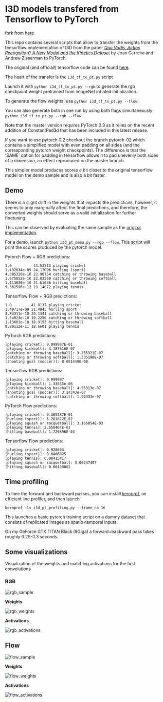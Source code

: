 I3D models transfered from Tensorflow to PyTorch
================================================

fork from [here](https://github.com/hassony2/kinetics_i3d_pytorch)


This repo contains several scripts that allow to transfer the weights from the tensorflow implementation of I3D
from the paper [*Quo Vadis, Action Recognition? A New Model and the Kinetics Dataset*](https://arxiv.org/abs/1705.07750) by Joao Carreira and Andrew Zisserman to PyTorch.

The original (and official!) tensorflow code can be found [here](https://github.com/deepmind/kinetics-i3d/).

The heart of the transfer is the `i3d_tf_to_pt.py` script

Launch it with `python i3d_tf_to_pt.py --rgb` to generate the rgb checkpoint weight pretrained from ImageNet inflated initialization.

To generate the flow weights, use `python i3d_tf_to_pt.py --flow`.

You can also generate both in one run by using both flags simultaneously `python i3d_tf_to_pt.py --rgb --flow`.

Note that the master version requires PyTorch 0.3 as it relies on the recent addition of ConstantPad3d that has been included in this latest release.

If you want to use pytorch 0.2 checkout the branch pytorch-02 which contains a simplified model with even padding on all sides (and the corresponding pytorch weight checkpoints).
The difference is that the 'SAME' option for padding in tensorflow allows it to pad unevenly both sides of a dimension, an effect reproduced on the master branch.

This simpler model produces scores a bit closer to the original tensorflow model on the demo sample and is also a bit faster.

## Demo

There is a slight drift in the weights that impacts the predictions, however, it seems to only marginally affect the final predictions, and therefore, the converted weights should serve as a valid initialization for further finetuning.

This can be observed by evaluating the same sample as the [original implementation](https://github.com/deepmind/kinetics-i3d/).

For a demo, launch `python i3d_pt_demo.py --rgb --flow`.
This script will print the scores produced by the pytorch model.

Pytorch Flow + RGB predictions:
```
1.0          44.53513 playing cricket
1.432034e-09 24.17096 hurling (sport)
4.385328e-10 22.98754 catching or throwing baseball
1.675852e-10 22.02560 catching or throwing softball
1.113020e-10 21.61636 hitting baseball
9.361596e-12 19.14072 playing tennis
```

Tensorflow Flow + RGB predictions:
```
1.0         41.8137 playing cricket
1.49717e-09 21.4943 hurling sport
3.84311e-10 20.1341 catching or throwing baseball
1.54923e-10 19.2256 catching or throwing softball
1.13601e-10 18.9153 hitting baseball
8.80112e-11 18.6601 playing tennis
```



PyTorch RGB predictions:
```
[playing cricket]: 9.999987E-01
[playing kickball]: 4.187616E-07
[catching or throwing baseball]: 3.255321E-07
[catching or throwing softball]: 1.335190E-07
[shooting goal (soccer)]: 8.081449E-08
```

Tensorflow RGB predictions:
```
[playing cricket]: 0.999997
[playing kickball]: 1.33535e-06
[catching or throwing baseball]: 4.55313e-07
[shooting goal (soccer)]: 3.14343e-07
[catching or throwing softball]: 1.92433e-07
```

PyTorch Flow predictions:
```
[playing cricket]: 9.365287E-01
[hurling (sport)]: 5.201872E-02
[playing squash or racquetball]: 3.165054E-03
[playing tennis]: 2.550464E-03
[hitting baseball]: 1.729896E-03
```

Tensorflow Flow predictions:
```
[playing cricket]: 0.928604
[hurling (sport)]: 0.0406825
[playing tennis]: 0.00415417
[playing squash or racquetbal]: 0.00247407
[hitting baseball]: 0.00138002
```

## Time profiling

To time the forward and backward passes, you can install [kernprof](https://github.com/rkern/line_profiler), an efficient line profiler, and then launch

`kernprof -lv i3d_pt_profiling.py --frame_nb 16`

This launches a basic pytorch training script on a dummy dataset that consists of replicated images as spatio-temporal inputs.

On my GeForce GTX TITAN Black (6Giga) a forward+backward pass takes roughly 0.25-0.3 seconds.


## Some visualizations

Visualization of the weights and matching activations for the first convolutions

### RGB

![rgb_sample](https://github.com/hassony2/kinetics_i3d_pytorch/blob/master/data/kinetic-samples/v_CricketShot_g04_c01_rgb.gif)

**Weights**

![rgb_weights](https://github.com/hassony2/kinetics_i3d_pytorch/blob/master/results/filters/filter-gifs/i3d_kinetics_rgb.gif)

**Activations**

![rgb_activations](https://github.com/hassony2/kinetics_i3d_pytorch/blob/master/results/activations/activation-gifs/rgb_activations.gif)

## Flow

![flow_sample](https://github.com/hassony2/kinetics_i3d_pytorch/blob/master/data/kinetic-samples/v_CricketShot_g04_c01_flow.gif)

**Weights**

![flow_weights](https://github.com/hassony2/kinetics_i3d_pytorch/blob/master/results/filters/filter-gifs/i3d_kinetics_flow.gif)

**Activations**

![flow_activations](https://github.com/hassony2/kinetics_i3d_pytorch/blob/master/results/activations/activation-gifs/flow_activations.gif)
